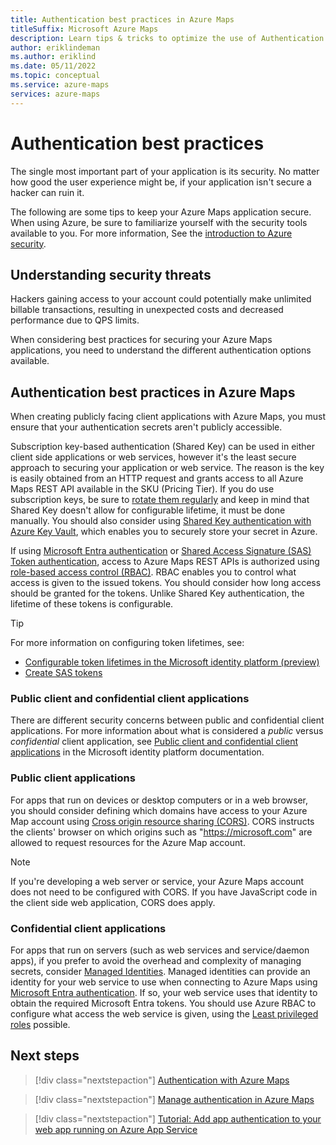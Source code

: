 ```yaml
---
title: Authentication best practices in Azure Maps
titleSuffix: Microsoft Azure Maps
description: Learn tips & tricks to optimize the use of Authentication in your Azure Maps applications. 
author: eriklindeman
ms.author: eriklind
ms.date: 05/11/2022
ms.topic: conceptual
ms.service: azure-maps
services: azure-maps
---
```


# Authentication best practices

The single most important part of your application is its security. No matter how good the user experience might be, if your application isn't secure a hacker can ruin it.

The following are some tips to keep your Azure Maps application secure. When using Azure, be sure to familiarize yourself with the security tools available to you. For more information, See the [introduction to Azure security].

## Understanding security threats

Hackers gaining access to your account could potentially make unlimited billable transactions, resulting in unexpected costs and decreased performance due to QPS limits.

When considering best practices for securing your Azure Maps applications, you need to understand the different authentication options available.

## Authentication best practices in Azure Maps

When creating publicly facing client applications with Azure Maps, you must ensure that your authentication secrets aren't publicly accessible.

Subscription key-based authentication (Shared Key) can be used in either client side applications or web services, however it's the least secure approach to securing your application or web service. The reason is the key is easily obtained from an HTTP request and grants access to all Azure Maps REST API available in the SKU (Pricing Tier). If you do use subscription keys, be sure to [rotate them regularly] and keep in mind that Shared Key doesn't allow for configurable lifetime, it must be done manually. You should also consider using [Shared Key authentication with Azure Key Vault], which enables you to securely store your secret in Azure.

If using [Microsoft Entra authentication] or [Shared Access Signature (SAS) Token authentication], access to Azure Maps REST APIs is authorized using [role-based access control (RBAC)]. RBAC enables you to control what access is given to the issued tokens. You should consider how long access should be granted for the tokens. Unlike Shared Key authentication, the lifetime of these tokens is configurable.

> [!TIP]
>
> For more information on configuring token lifetimes, see:
>
> - [Configurable token lifetimes in the Microsoft identity platform (preview)]
> - [Create SAS tokens]

### Public client and confidential client applications

There are different security concerns between public and confidential client applications. For more information about what is considered a *public* versus *confidential* client application, see [Public client and confidential client applications] in the Microsoft identity platform documentation.

### Public client applications

For apps that run on devices or desktop computers or in a web browser, you should consider defining which domains have access to your Azure Map account using [Cross origin resource sharing (CORS)]. CORS instructs the clients' browser on which origins such as "https://microsoft.com" are allowed to request resources for the Azure Map account.

> [!NOTE]
> If you're developing a web server or service, your Azure Maps account does not need to be configured with CORS. If you have JavaScript code in the client side web application, CORS does apply.

### Confidential client applications

For apps that run on servers (such as web services and service/daemon apps), if you prefer to avoid the overhead and complexity of managing secrets, consider [Managed Identities]. Managed identities can provide an identity for your web service to use when connecting to Azure Maps using [Microsoft Entra authentication]. If so, your web service uses that identity to obtain the required Microsoft Entra tokens. You should use Azure RBAC to configure what access the web service is given, using the [Least privileged roles] possible.

## Next steps

> [!div class="nextstepaction"]
> [Authentication with Azure Maps]

> [!div class="nextstepaction"]
> [Manage authentication in Azure Maps]

> [!div class="nextstepaction"]
> [Tutorial: Add app authentication to your web app running on Azure App Service]

[Authentication with Azure Maps]: azure-maps-authentication.md
[Microsoft Entra authentication]: ../active-directory/fundamentals/active-directory-whatis.md
[Configurable token lifetimes in the Microsoft identity platform (preview)]: ../active-directory/develop/configurable-token-lifetimes.md
[Create SAS tokens]: azure-maps-authentication.md#create-sas-tokens
[Cross origin resource sharing (CORS)]: azure-maps-authentication.md#cross-origin-resource-sharing-cors
[introduction to Azure security]: ../security/fundamentals/overview.md
[Least privileged roles]: ../active-directory/roles/delegate-by-task.md
[Manage authentication in Azure Maps]: how-to-manage-authentication.md
[Managed Identities]: ../active-directory/managed-identities-azure-resources/overview.md
[Public client and confidential client applications]: ../active-directory/develop/msal-client-applications.md
[role-based access control (RBAC)]: azure-maps-authentication.md#authorization-with-role-based-access-control
[rotate them regularly]: how-to-manage-authentication.md#manage-and-rotate-shared-keys
[Shared Access Signature (SAS) Token authentication]: azure-maps-authentication.md#shared-access-signature-token-authentication
[Shared Key authentication with Azure Key Vault]: how-to-secure-daemon-app.md#scenario-shared-key-authentication-with-azure-key-vault
[Tutorial: Add app authentication to your web app running on Azure App Service]: ../app-service/scenario-secure-app-authentication-app-service.md

